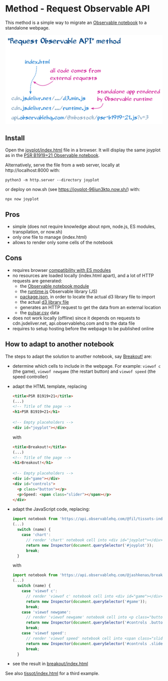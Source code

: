 # Method - Request Observable API

This method is a simple way to migrate an
[Observable notebook](https://observablehq.com/@mbostock/psr-b1919-21) to a
standalone webpage.

[![Diagram for the "Request Observable API" method](../assets/request_observable_api_method.png)](./request_observable_api)

## Install

Open the [joyplot/index.html](./joyplot/index.html) file in a browser. It will
display the same joyplot as in the
[PSR B1919+21 Observable notebook](https://observablehq.com/@mbostock/psr-b1919-21).

Alternatively, serve the file from a web server, locally at
http://localhost:8000 with:

```
python3 -m http.server --directory joyplot
```

or deploy on now.sh (see https://joyplot-96iun3ktp.now.sh/) with:

```
npx now joyplot
```

## Pros

- simple (does not require knowledge about npm, node.js, ES modules,
  transpilation, or now.sh)
- only one file to manage (index.html)
- allows to render only some cells of the notebook

## Cons

- requires browser
  [compatibility with ES modules](https://developer.mozilla.org/en-US/docs/Web/JavaScript/Reference/Statements/import#Browser_compatibility)
- no resources are loaded locally (index.html apart), and a lot of HTTP requests
  are generated:
  - the
    [Observable notebook module](https://api.observablehq.com/@mbostock/psr-b1919-21.js?v=3)
  - the
    [runtime.js](https://cdn.jsdelivr.net/npm/@observablehq/runtime@4/dist/runtime.js)
    Observable library (JS)
  - [package.json](https://cdn.jsdelivr.net/npm/d3@5/package.json), in order to
    locate the actual d3 library file to import
  - the actual
    [d3 library file](https://cdn.jsdelivr.net/npm/d3@5.11.0/dist/d3.min.js)
  - generates an HTTP request to get the data from an external location
  - the
    [pulsar.csv](https://gist.githubusercontent.com/borgar/31c1e476b8e92a11d7e9/raw/0fae97dab6830ecee185a63c1cee0008f6778ff6/pulsar.csv)
    data
- does not work locally (offline) since it depends on requests to
  cdn.jsdeliver.net, api.observablehq.com and to the data file
- requires to setup hosting before the webpage to be published online

## How to adapt to another notebook

The steps to adapt the solution to another notebook, say
[Breakout!](https://observablehq.com/@jashkenas/breakout) are:

- determine which cells to include in the webpage. For example: `viewof c` (the
  game), `viewof newgame` (the restart button) and `viewof speed` (the speed
  controller)
- adapt the HTML template, replacing

  ```html
  <title>PSR B1919+21</title>
  (...)
  <!-- Title of the page -->
  <h1>PSR B1919+21</h1>

  <!-- Empty placeholders -->
  <div id="joyplot"></div>
  ```

  with

  ```html
  <title>Breakout!</title>
  (...)
  <!-- Title of the page -->
  <h1>Breakout!</h1>

  <!-- Empty placeholders -->
  <div id="game"></div>
  <div id="controls">
    <p class="button"></p>
    <p>Speed: <span class="slider"></span></p>
  </div>
  ```

- adapt the JavaScript code, replacing:

  ```javascript
  import notebook from 'https://api.observablehq.com/@fil/tissots-indicatrix.js?v=3';
  (...)
    switch (name) {
      case 'chart':
        // render 'chart' notebook cell into <div id="joyplot"></div>
        return new Inspector(document.querySelector('#joyplot'));
        break;
    }
  ```

  with

  ```javascript
  import notebook from 'https://api.observablehq.com/@jashkenas/breakout.js?v=3';
  (...)
    switch (name) {
      case 'viewof c':
        // render 'viewof c' notebook cell into <div id="game"></div>
        return new Inspector(document.querySelector('#game'));
        break;
      case 'viewof newgame':
        // render 'viewof newgame' notebook cell into <p class="button"></p>
        return new Inspector(document.querySelector('#controls .button'));
        break;
      case 'viewof speed':
        // render 'viewof speed' notebook cell into <span class="slider"></span>
        return new Inspector(document.querySelector('#controls .slider'));
        break;
    }
  ```

- see the result in [breakout/index.html](./breakout/index.html)

See also [tissot/index.html](./tissot/index.html) for a third example.

